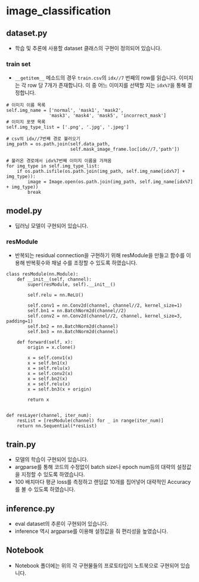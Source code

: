 # image_classification

## dataset.py
- 학습 및 추론에 사용할 dataset 클래스의 구현이 정의되어 있습니다. 

### train set
-  `__getitem__` 메소드의 경우 `train.csv`의 `idx//7` 번째의 row를 읽습니다. 
 이미지는 각 row 당 7개가 존재합니다. 
 이 중 어느 이미지를 선택할 지는 `idx%7`을 통해 결정합니다.

```python3
# 이미지 이름 목록
self.img_name = ['normal', 'mask1', 'mask2', 
                'mask3', 'mask4', 'mask5', 'incorrect_mask']
# 이미지 포맷 목록
self.img_type_list = ['.png', '.jpg', '.jpeg']

# csv의 idx//7번째 경로 불러오기
img_path = os.path.join(self.data_path, 
                        self.mask_image_frame.loc[idx//7,'path'])

# 불러온 경로에서 idx%7번째 이미지 이름을 가져옴
for img_type in self.img_type_list:
    if os.path.isfile(os.path.join(img_path, self.img_name[idx%7] + img_type)):
        image = Image.open(os.path.join(img_path, self.img_name[idx%7] + img_type))
        break
```
## model.py
- 딥러닝 모델이 구현되어 있습니다.

### resModule
- 반복되는 residual connection을 구현하기 위해 resModule을 만들고 함수를 이용해 반복횟수와 채널 수를 조정할 수 있도록 하였습니다.
```python3
class resModule(nn.Module):
    def __init__(self, channel):
        super(resModule, self).__init__()
        
        self.relu = nn.ReLU()
        
        self.conv1 = nn.Conv2d(channel, channel//2, kernel_size=1)
        self.bn1 = nn.BatchNorm2d(channel//2)
        self.conv2 = nn.Conv2d(channel//2, channel, kernel_size=3, padding=1)
        self.bn2 = nn.BatchNorm2d(channel)
        self.bn3 = nn.BatchNorm2d(channel)
    
    def forward(self, x):
        origin = x.clone()
        
        x = self.conv1(x)
        x = self.bn1(x)
        x = self.relu(x)
        x = self.conv2(x)
        x = self.bn2(x)
        x = self.relu(x)
        x = self.bn3(x + origin)
    
        return x


def resLayer(channel, iter_num):
    resList = [resModule(channel) for _ in range(iter_num)]
    return nn.Sequential(*resList)
```

## train.py
- 모델의 학습이 구현되어 있습니다.
- argparse를 통해 코드의 수정없이 batch size나 epoch num등의 대략의 설정값을 지정할 수 있도록 하였습니다.
- 100 배치마다 평균 loss를 측정하고 랜덤값 10개를 집어넣어 대략적인 Accuracy를 볼 수 있도록 하였습니다.

## inference.py 
- eval dataset의 추론이 구현되어 있습니다.
- inference 역시 argparse를 이용해 설정값을 줘 편리성을 높였습니다.

## Notebook
- Notebook 폴더에는 위의 각 구현물들의 프로토타입이 노트북으로 구현되어 있습니다.
